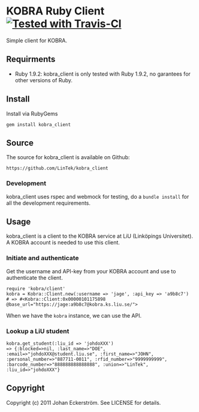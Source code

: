 KOBRA Ruby Client [![Tested with Travis-CI](https://secure.travis-ci.org/LinTek/kobra_client.png)](http://travis-ci.org/#!/LinTek/kobra_client)
============

Simple client for KOBRA.

## Requirments

* Ruby 1.9.2: kobra_client is only tested with Ruby 1.9.2, no garantees for other versions of Ruby.

## Install

Install via RubyGems

    gem install kobra_client

## Source

The source for kobra_client is available on Github:

    https://github.com/LinTek/kobra_client

### Development

kobra_client uses rspec and webmock for testing, do a `bundle install` for all the development requirements.

## Usage

kobra_client is a client to the KOBRA service at LiU (Linköpings Universitet).
A KOBRA account is needed to use this client.

### Initiate and authenticate

Get the username and API-key from your KOBRA account and use to authenticate the client.

    require 'kobra/client'
    kobra = Kobra::Client.new(:username => 'jage', :api_key => 'a9b8c7')
    # => #<Kobra::Client:0x00000101175898 @base_url="https://jage:a9b8c7@kobra.ks.liu.se/">

When we have the `kobra` instance, we can use the API.

### Lookup a LiU student

    kobra.get_student(:liu_id => 'johdoXXX')
    => {:blocked=>nil, :last_name=>"DOE", :email=>"johdoXXX@student.liu.se", :first_name=>"JOHN", :personal_number=>"887711-0011", :rfid_number=>"9999999999", :barcode_number=>"888888888888888", :union=>"LinTek", :liu_id=>"johdoXXX"}

## Copyright

Copyright (c) 2011 Johan Eckerström. See LICENSE for details.